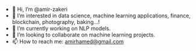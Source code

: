 - 👋 Hi, I’m @amir-zakeri
- 👀 I’m interested in data science, machine learning applications, finance, blockchain, photography, baking...! 
- 🌱 I’m currently working on NLP models.
- 💞️ I’m looking to collaborate on machine learning projects.
- 📫 How to reach me: amirhamed@gmail.com

<!---
amir-zakeri/amir-zakeri is a ✨ special ✨ repository because its `README.md` (this file) appears on your GitHub profile.
You can click the Preview link to take a look at your changes.
--->
